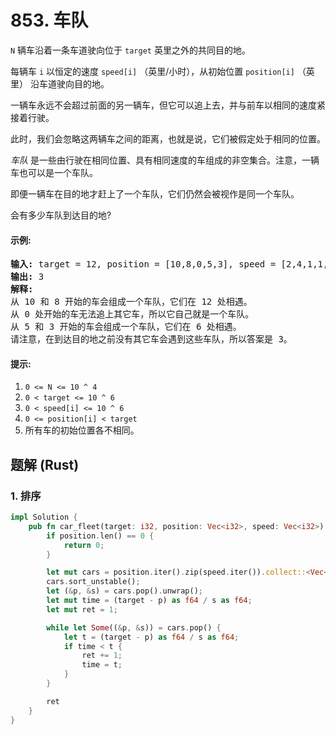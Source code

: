 # 853. 车队
`N` 辆车沿着一条车道驶向位于 `target` 英里之外的共同目的地。

每辆车 `i` 以恒定的速度 `speed[i]` （英里/小时），从初始位置 `position[i]` （英里） 沿车道驶向目的地。

一辆车永远不会超过前面的另一辆车，但它可以追上去，并与前车以相同的速度紧接着行驶。

此时，我们会忽略这两辆车之间的距离，也就是说，它们被假定处于相同的位置。

*车队* 是一些由行驶在相同位置、具有相同速度的车组成的非空集合。注意，一辆车也可以是一个车队。

即便一辆车在目的地才赶上了一个车队，它们仍然会被视作是同一个车队。

会有多少车队到达目的地?

#### 示例:
<pre>
<strong>输入:</strong> target = 12, position = [10,8,0,5,3], speed = [2,4,1,1,3]
<strong>输出:</strong> 3
<strong>解释:</strong>
从 10 和 8 开始的车会组成一个车队，它们在 12 处相遇。
从 0 处开始的车无法追上其它车，所以它自己就是一个车队。
从 5 和 3 开始的车会组成一个车队，它们在 6 处相遇。
请注意，在到达目的地之前没有其它车会遇到这些车队，所以答案是 3。
</pre>

#### 提示:
1. `0 <= N <= 10 ^ 4`
2. `0 < target <= 10 ^ 6`
3. `0 < speed[i] <= 10 ^ 6`
4. `0 <= position[i] < target`
5. 所有车的初始位置各不相同。

## 题解 (Rust)

### 1. 排序
```Rust
impl Solution {
    pub fn car_fleet(target: i32, position: Vec<i32>, speed: Vec<i32>) -> i32 {
        if position.len() == 0 {
            return 0;
        }

        let mut cars = position.iter().zip(speed.iter()).collect::<Vec<_>>();
        cars.sort_unstable();
        let (&p, &s) = cars.pop().unwrap();
        let mut time = (target - p) as f64 / s as f64;
        let mut ret = 1;

        while let Some((&p, &s)) = cars.pop() {
            let t = (target - p) as f64 / s as f64;
            if time < t {
                ret += 1;
                time = t;
            }
        }

        ret
    }
}
```
